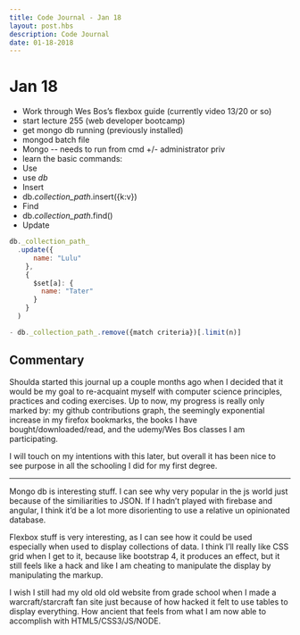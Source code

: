 ```yaml
---
title: Code Journal - Jan 18
layout: post.hbs
description: Code Journal
date: 01-18-2018
---
```

# Jan 18

- Work through Wes Bos’s flexbox guide (currently video 13/20 or so)
- start lecture 255 (web developer bootcamp)
- get mongo db running (previously installed)
- mongod batch file
- Mongo -- needs to run from cmd +/- administrator priv
- learn the basic commands:
- Use
- use _db_
- Insert
- db._collection_path_.insert({k:v})
- Find
- db._collection_path_.find()
- Update

```javascript
db._collection_path_
  .update({
      name: "Lulu"
    },
    {
      $set[a]: {
        name: "Tater"
      }
    }
  )

- db._collection_path_.remove({match criteria})[.limit(n)]
```

## Commentary

Shoulda started this journal up a couple months ago when I decided that it would be  my goal to re-acquaint myself with computer science principles, practices and coding exercises.  Up to now, my progress is really only marked by: my github contributions graph, the seemingly exponential increase in my firefox bookmarks, the books I have bought/downloaded/read, and the udemy/Wes Bos classes I am participating.

I will touch on my intentions with this later, but overall it has been nice to see purpose in all the schooling I did for my first degree.

---

Mongo db is interesting stuff.  I can see why very popular in the js world just because of the similiarities to JSON.  If I hadn’t played with firebase and angular, I think it’d be a lot more disorienting to use a relative un opinionated database.

Flexbox stuff is very interesting, as I can see how it could be used especially when used to display collections of data.  I think I’ll really like CSS grid when I get to it, because like bootstrap 4, it produces an effect, but it still feels like a hack and like I am cheating to manipulate the display by manipulating the markup.

I wish I still had my old old old website from grade school when I made a warcraft/starcraft fan site just because of how hacked it felt to use tables to display everything. How ancient that feels from what I am now able to accomplish with HTML5/CSS3/JS/NODE.